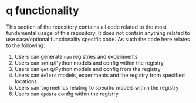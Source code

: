 # q functionality

This section of the repository contains all code related to the most fundamental usage of this repository. It does not contain anything related to use case/optional functionality specific code. As such the code here relates to the following:

1. Users can generate `new` registries and experiments
2. Users can `set` q/Python models and config within the registry
3. Users can `get` q/Python models and config from the registry
4. Users can `delete` models, experiments and the registry from specified locations
5. Users can `log` metrics relating to specific models within the registry
6. Users can `update` config within the registry
